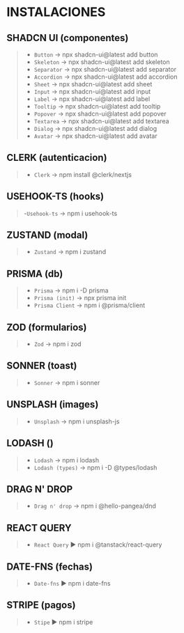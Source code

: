# INSTALACIONES

## SHADCN UI (componentes)
>- `Button` → npx shadcn-ui@latest add button
>- `Skeleton` → npx shadcn-ui@latest add skeleton
>- `Separator` → npx shadcn-ui@latest add separator
>- `Accordion` → npx shadcn-ui@latest add accordion
>- `Sheet` → npx shadcn-ui@latest add sheet
>- `Input` → npx shadcn-ui@latest add input
>- `Label` → npx shadcn-ui@latest add label
>- `Tooltip` → npx shadcn-ui@latest add tooltip
>- `Popover` → npx shadcn-ui@latest add popover
>- `Textarea` → npx shadcn-ui@latest add textarea
>- `Dialog` → npx shadcn-ui@latest add dialog
>- `Avatar` → npx shadcn-ui@latest add avatar

## CLERK (autenticacion)
>- `Clerk` → npm install @clerk/nextjs

## USEHOOK-TS (hooks)
>-`Usehook-ts` → npm i usehook-ts

## ZUSTAND (modal)
>- `Zustand` → npm i zustand

## PRISMA (db)
>- `Prisma` → npm i -D prisma
>- `Prisma (init)` → npx prisma init
>- `Prisma Client` → npm i @prisma/client

## ZOD (formularios)
>- `Zod` → npm i zod

## SONNER (toast)
>- `Sonner` → npm i sonner

## UNSPLASH (images)
>- `Unsplash` → npm i unsplash-js

## LODASH ()
>- `Lodash` → npm i lodash
>- `Lodash (types)` → npm i -D @types/lodash

## DRAG N' DROP
>- `Drag n' drop` → npm i @hello-pangea/dnd

## REACT QUERY
>- `React Query` ► npm i @tanstack/react-query

## DATE-FNS (fechas)
>- `Date-fns` ► npm i date-fns

## STRIPE (pagos)
>- `Stipe` ► npm i stripe
